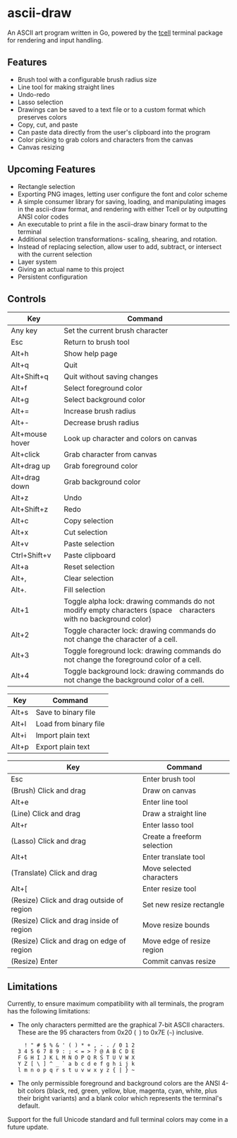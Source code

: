 # ascii-draw

An ASCII art program written in Go, powered by the [tcell](https://github.com/gdamore/tcell) terminal package for rendering and input handling.

## Features

* Brush tool with a configurable brush radius size
* Line tool for making straight lines
* Undo-redo
* Lasso selection
* Drawings can be saved to a text file or to a custom format which preserves colors
* Copy, cut, and paste
* Can paste data directly from the user's clipboard into the program
* Color picking to grab colors and characters from the canvas
* Canvas resizing

## Upcoming Features

* Rectangle selection
* Exporting PNG images, letting user configure the font and color scheme
* A simple consumer library for saving, loading, and manipulating images in the ascii-draw format, and rendering with either Tcell or by outputting ANSI color codes
* An executable to print a file in the ascii-draw binary format to the terminal
* Additional selection transformations- scaling, shearing, and rotation.
* Instead of replacing selection, allow user to add, subtract, or intersect with the current selection
* Layer system
* Giving an actual name to this project
* Persistent configuration

## Controls

|Key|Command|
|-----------------|--------------------------------------------------------------------------------------------------------------------|
| Any key         | Set the current brush character                                                                                    |
| Esc             | Return to brush tool                                                                                               |
| Alt+h           | Show help page                                                                                                     |
| Alt+q           | Quit                                                                                                               |
| Alt+Shift+q     | Quit without saving changes |
| Alt+f           | Select foreground color                                                                                            |
| Alt+g           | Select background color                                                                                            |
| Alt+=           | Increase brush radius                                                                                              |
| Alt+-           | Decrease brush radius                                                                                              |
| Alt+mouse hover | Look up character and colors on canvas                                                                             |
| Alt+click       | Grab character from canvas                                                                                         |
| Alt+drag up     | Grab foreground color                                                                                              |
| Alt+drag down   | Grab background color                                                                                              |
| Alt+z           | Undo                                                                                                               |
| Alt+Shift+z     | Redo                                                                                                               |
| Alt+c|Copy selection|
| Alt+x|Cut selection|
| Alt+v|Paste selection|
| Ctrl+Shift+v|Paste clipboard|
| Alt+a|Reset selection|
| Alt+,|Clear selection|
| Alt+.|Fill selection|
| Alt+1           | Toggle alpha lock: drawing commands do not modify empty characters (space ` ` characters with no background color) |
| Alt+2           | Toggle character lock: drawing commands do not change the character of a cell.                                     |
| Alt+3           | Toggle foreground lock: drawing commands do not change the foreground color of a cell.                             |
| Alt+4           | Toggle background lock: drawing commands do not change the background color of a cell.                             |

|Key|Command|
|---|---|
|Alt+s|Save to binary file|
|Alt+l|Load from binary file|
|Alt+i|Import plain text|
|Alt+p|Export plain text|

|Key|Command|
|---|---|
|Esc|Enter brush tool|
|(Brush) Click and drag|Draw on canvas|
|Alt+e|Enter line tool|
|(Line) Click and drag|Draw a straight line|
|Alt+r|Enter lasso tool|
|(Lasso) Click and drag|Create a freeform selection|
|Alt+t|Enter translate tool|
|(Translate) Click and drag|Move selected characters
|Alt+[|Enter resize tool|
|(Resize) Click and drag outside of region|Set new resize rectangle|
|(Resize) Click and drag inside of region|Move resize bounds|
|(Resize) Click and drag on edge of region|Move edge of resize region|
|(Resize) Enter|Commit canvas resize|

## Limitations

Currently, to ensure maximum compatibility with all terminals, the program has the following limitations:

* The only characters permitted are the graphical 7-bit ASCII characters. These are the 95 characters from 0x20 (` `) to 0x7E (`~`) inclusive.
  ```
    ! " # $ % & ' ( ) * + , - . / 0 1 2
  3 4 5 6 7 8 9 : ; < = > ? @ A B C D E
  F G H I J K L M N O P Q R S T U V W X
  Y Z [ \ ] ^ _ ` a b c d e f g h i j k
  l m n o p q r s t u v w x y z { | } ~
  ```
* The only permissible foreground and background colors are the ANSI 4-bit colors (black, red, green, yellow, blue, magenta, cyan, white, plus their bright variants) and a blank color which represents the terminal's default.

Support for the full Unicode standard and full terminal colors may come in a future update.
